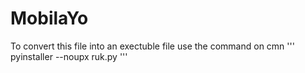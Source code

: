 # MobilaYo
To convert this file into an exectuble file use the command on cmn
''' pyinstaller --noupx ruk.py '''
